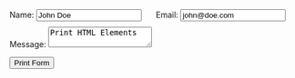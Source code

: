 <html>
 <head>
		<script src="print.js?v1.0.61"></script>		
	</head>
	<body id="pageBody" class="">
		<form method="post" action="#" id="printJS-form">
							<div style="display: flex; margin-bottom: 10px;">
								<div style="flex: 1;padding-right: 10px;">
									Name:
									<input type="text" name="name" id="name" value="John Doe" placeholder="Name">
								</div>
								<div style="flex: 1;">
									Email:
									<input type="text" name="email" id="email" value="john@doe.com" placeholder="Email">
								</div>
							</div>
							<div>
								<div>
									Message:
									<textarea name="message" id="message" placeholder="Message">Print HTML Elements</textarea>
								</div>
							</div>
						</form>
<button type="button" onclick="printJS({ printable: 'printJS-form', type: 'html', css: ['/assets/css/main.css?v1'] })">
							Print Form
						</button>
 </body>
</html>
